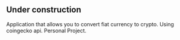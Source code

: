 ## Under construction
Application that allows you to convert fiat currency to crypto. Using coingecko api. Personal Project.
